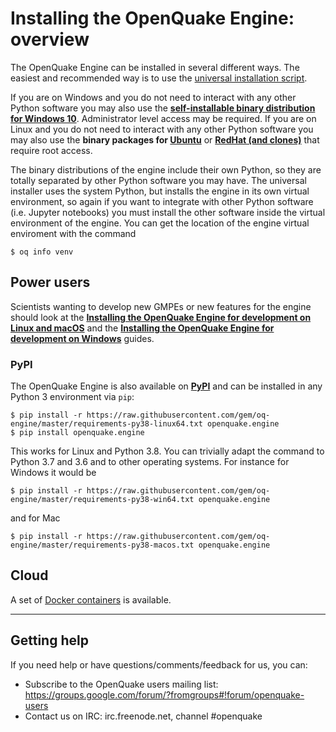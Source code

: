 # Installing the OpenQuake Engine: overview

The OpenQuake Engine can be installed in several different ways. The easiest and recommended way is to use the  [universal installation script](universal.md).

If you are on Windows and you do not need to interact with any other Python software you may also use the **[self-installable binary distribution for Windows 10](windows.md)**. Administrator level access may be required.
If you are on Linux and you do not need to interact with any other Python software you may also use the **binary packages for [Ubuntu](ubuntu.md)** or **[RedHat (and clones)](rhel.md)** that require root access.

The binary distributions of the engine include their own Python, so they are totally separated by other Python software you may have. The universal installer uses the system Python, but installs the engine in its own virtual environment, so again if you want to integrate with other Python software (i.e. Jupyter notebooks) you must install the other software inside the virtual environment of the engine. You can get the location of the engine virtual enviroment with the command
```
$ oq info venv
```

## Power users

Scientists wanting to develop new GMPEs or new features for the engine should look at the **[Installing the OpenQuake Engine for development on Linux and macOS](development.md)**  and the **[Installing the OpenQuake Engine for development on Windows](development-windows.md)** guides.

### PyPI

The OpenQuake Engine is also available on **[PyPI](https://pypi.python.org/pypi/openquake.engine)** and can be installed in any Python 3 environment via `pip`:

```
$ pip install -r https://raw.githubusercontent.com/gem/oq-engine/master/requirements-py38-linux64.txt openquake.engine
$ pip install openquake.engine
```
This works for Linux and Python 3.8. You can trivially adapt the command to Python 3.7 and 3.6 and to other
operating systems. For instance for Windows it would be

```
$ pip install -r https://raw.githubusercontent.com/gem/oq-engine/master/requirements-py38-win64.txt openquake.engine
```
and for Mac
```
$ pip install -r https://raw.githubusercontent.com/gem/oq-engine/master/requirements-py38-macos.txt openquake.engine
```

## Cloud

A set of [Docker containers](docker.md) is available.

***

## Getting help
If you need help or have questions/comments/feedback for us, you can:
  * Subscribe to the OpenQuake users mailing list: https://groups.google.com/forum/?fromgroups#!forum/openquake-users
  * Contact us on IRC: irc.freenode.net, channel #openquake
